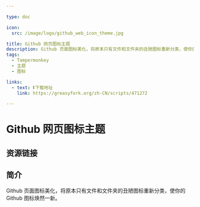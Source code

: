 ```yaml
---

type: doc

icon:
  src: /image/logo/github_web_icon_theme.jpg

title: Github 网页图标主题
description: Github 页面图标美化，将原本只有文件和文件夹的丑陋图标重新分类，使你的 Github 图标焕然一新。
tags:
  - Tampermonkey
  - 主题
  - 图标

links:
  - text: ⏬下载地址
    link: https://greasyfork.org/zh-CN/scripts/471272

---
```


<ShowLogo />

# Github 网页图标主题

<ShowTags />

<ShowBreadcrumb />

## 资源链接

<ShowLinks />

## 简介

Github 页面图标美化，将原本只有文件和文件夹的丑陋图标重新分类，使你的 Github 图标焕然一新。
